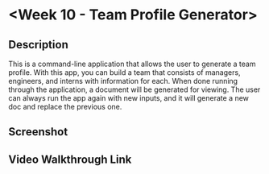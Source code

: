 # <Week 10 - Team Profile Generator>

## Description

This is a command-line application that allows the user to generate a team profile. With this app, you can build a team that consists of managers, engineers, and interns with information for each. When done running through the application, a document will be generated for viewing. The user can always run the app again with new inputs, and it will generate a new doc and replace the previous one.

## Screenshot

## Video Walkthrough Link

